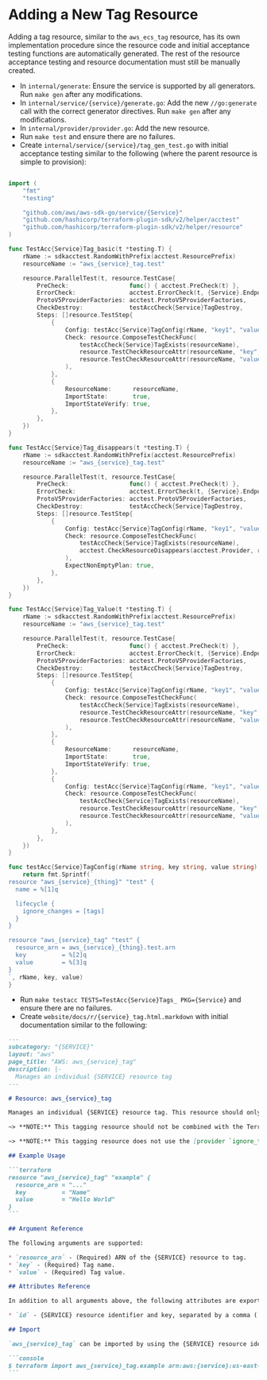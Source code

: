 # Adding a New Tag Resource

Adding a tag resource, similar to the `aws_ecs_tag` resource, has its own implementation procedure since the resource code and initial acceptance testing functions are automatically generated. The rest of the resource acceptance testing and resource documentation must still be manually created.

- In `internal/generate`: Ensure the service is supported by all generators. Run `make gen` after any modifications.
- In `internal/service/{service}/generate.go`: Add the new `//go:generate` call with the correct generator directives. Run `make gen` after any modifications.
- In `internal/provider/provider.go`: Add the new resource.
- Run `make test` and ensure there are no failures.
- Create `internal/service/{service}/tag_gen_test.go` with initial acceptance testing similar to the following (where the parent resource is simple to provision):

```go

import (
	"fmt"
	"testing"

	"github.com/aws/aws-sdk-go/service/{Service}"
	"github.com/hashicorp/terraform-plugin-sdk/v2/helper/acctest"
	"github.com/hashicorp/terraform-plugin-sdk/v2/helper/resource"
)

func TestAcc{Service}Tag_basic(t *testing.T) {
	rName := sdkacctest.RandomWithPrefix(acctest.ResourcePrefix)
	resourceName := "aws_{service}_tag.test"

	resource.ParallelTest(t, resource.TestCase{
		PreCheck:                 func() { acctest.PreCheck(t) },
		ErrorCheck:               acctest.ErrorCheck(t, {Service}.EndpointsID),
		ProtoV5ProviderFactories: acctest.ProtoV5ProviderFactories,
		CheckDestroy:             testAccCheck{Service}TagDestroy,
		Steps: []resource.TestStep{
			{
				Config: testAcc{Service}TagConfig(rName, "key1", "value1"),
				Check: resource.ComposeTestCheckFunc(
					testAccCheck{Service}TagExists(resourceName),
					resource.TestCheckResourceAttr(resourceName, "key", "key1"),
					resource.TestCheckResourceAttr(resourceName, "value", "value1"),
				),
			},
			{
				ResourceName:      resourceName,
				ImportState:       true,
				ImportStateVerify: true,
			},
		},
	})
}

func TestAcc{Service}Tag_disappears(t *testing.T) {
	rName := sdkacctest.RandomWithPrefix(acctest.ResourcePrefix)
	resourceName := "aws_{service}_tag.test"

	resource.ParallelTest(t, resource.TestCase{
		PreCheck:                 func() { acctest.PreCheck(t) },
		ErrorCheck:               acctest.ErrorCheck(t, {Service}.EndpointsID),
		ProtoV5ProviderFactories: acctest.ProtoV5ProviderFactories,
		CheckDestroy:             testAccCheck{Service}TagDestroy,
		Steps: []resource.TestStep{
			{
				Config: testAcc{Service}TagConfig(rName, "key1", "value1"),
				Check: resource.ComposeTestCheckFunc(
					testAccCheck{Service}TagExists(resourceName),
					acctest.CheckResourceDisappears(acctest.Provider, resourceAws{Service}Tag(), resourceName),
				),
				ExpectNonEmptyPlan: true,
			},
		},
	})
}

func TestAcc{Service}Tag_Value(t *testing.T) {
	rName := sdkacctest.RandomWithPrefix(acctest.ResourcePrefix)
	resourceName := "aws_{service}_tag.test"

	resource.ParallelTest(t, resource.TestCase{
		PreCheck:                 func() { acctest.PreCheck(t) },
		ErrorCheck:               acctest.ErrorCheck(t, {Service}.EndpointsID),
		ProtoV5ProviderFactories: acctest.ProtoV5ProviderFactories,
		CheckDestroy:             testAccCheck{Service}TagDestroy,
		Steps: []resource.TestStep{
			{
				Config: testAcc{Service}TagConfig(rName, "key1", "value1"),
				Check: resource.ComposeTestCheckFunc(
					testAccCheck{Service}TagExists(resourceName),
					resource.TestCheckResourceAttr(resourceName, "key", "key1"),
					resource.TestCheckResourceAttr(resourceName, "value", "value1"),
				),
			},
			{
				ResourceName:      resourceName,
				ImportState:       true,
				ImportStateVerify: true,
			},
			{
				Config: testAcc{Service}TagConfig(rName, "key1", "value1updated"),
				Check: resource.ComposeTestCheckFunc(
					testAccCheck{Service}TagExists(resourceName),
					resource.TestCheckResourceAttr(resourceName, "key", "key1"),
					resource.TestCheckResourceAttr(resourceName, "value", "value1updated"),
				),
			},
		},
	})
}

func testAcc{Service}TagConfig(rName string, key string, value string) string {
	return fmt.Sprintf(`
resource "aws_{service}_{thing}" "test" {
  name = %[1]q

  lifecycle {
    ignore_changes = [tags]
  }
}

resource "aws_{service}_tag" "test" {
  resource_arn = aws_{service}_{thing}.test.arn
  key          = %[2]q
  value        = %[3]q
}
`, rName, key, value)
}
```

- Run `make testacc TESTS=TestAcc{Service}Tags_ PKG={Service}` and ensure there are no failures.
- Create `website/docs/r/{service}_tag.html.markdown` with initial documentation similar to the following:

``````markdown
---
subcategory: "{SERVICE}"
layout: "aws"
page_title: "AWS: aws_{service}_tag"
description: |-
  Manages an individual {SERVICE} resource tag
---

# Resource: aws_{service}_tag

Manages an individual {SERVICE} resource tag. This resource should only be used in cases where {SERVICE} resources are created outside Terraform (e.g., {SERVICE} {THING}s implicitly created by {OTHER SERVICE THING}).

~> **NOTE:** This tagging resource should not be combined with the Terraform resource for managing the parent resource. For example, using `aws_{service}_{thing}` and `aws_{service}_tag` to manage tags of the same {SERVICE} {THING} will cause a perpetual difference where the `aws_{service}_{thing}` resource will try to remove the tag being added by the `aws_{service}_tag` resource.

~> **NOTE:** This tagging resource does not use the [provider `ignore_tags` configuration](/docs/providers/aws/index.html#ignore_tags).

## Example Usage

```terraform
resource "aws_{service}_tag" "example" {
  resource_arn = "..."
  key          = "Name"
  value        = "Hello World"
}
```

## Argument Reference

The following arguments are supported:

* `resource_arn` - (Required) ARN of the {SERVICE} resource to tag.
* `key` - (Required) Tag name.
* `value` - (Required) Tag value.

## Attributes Reference

In addition to all arguments above, the following attributes are exported:

* `id` - {SERVICE} resource identifier and key, separated by a comma (`,`)

## Import

`aws_{service}_tag` can be imported by using the {SERVICE} resource identifier and key, separated by a comma (`,`), e.g.

```console
$ terraform import aws_{service}_tag.example arn:aws:{service}:us-east-1:123456789012:{thing}/example,Name
```
``````
